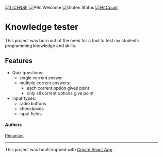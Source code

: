 [![LICENSE](https://img.shields.io/badge/license-MIT-blue.svg?style=flat-square)](https://github.com/belauzas/knowledge-tester/blob/master/LICENSE.md)
![PRs Welcome](https://img.shields.io/badge/PRs-welcome-brightgreen.svg)
![Gluten Status](https://img.shields.io/badge/Gluten-Free-green.svg)
[![HitCount](http://hits.dwyl.com/belauzas/knowledge-tester.svg)](http://hits.dwyl.com/belauzas/knowledge-tester)

# Knowledge tester

This project was born out of the need for a tool to test my students programming knowledge and skills.

## Features
- Quiz questions:
    - single corrent answer
    - multiple corrent answers:
        - each corrent option gives point
        - only all corrent options give point
- Input types:
    - radio buttons
    - checkboxes
    - input fields

#### Authors
[Rimantas](https://github.com/belauzas)

---

This project was bootstrapped with [Create React App](https://github.com/facebook/create-react-app).

